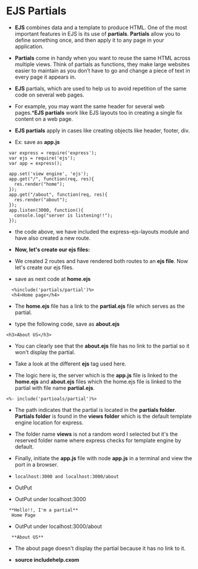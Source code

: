 # EJS Partials

- **EJS** combines data and a template to produce HTML. One of the most important features in EJS is its use of **partials**. **Partials** allow you to define something once, and then apply it to any page in your application. 

- **Partials** come in handy when you want to reuse the same HTML across multiple views. Think of partials as functions, they make large websites easier to maintain as you don’t have to go and change a piece of text in every page it appears in.

-  **EJS** partials, which are used to help us to avoid repetition of the same code on several web pages.

- For example, you may want the same header for several web pages.***EJS partials** work like EJS layouts too in creating a single fix content on a web page.

- **EJS partials** apply in cases like creating objects like header, footer, div.

- Ex: save as **app.js**
```
 var express = require('express');
 var ejs = require('ejs');
 var app = express();

 app.set('view engine', 'ejs');
 app.get("/", function(req, res){
   res.render("home");
 });
 app.get("/about", function(req, res){
   res.render("about");
 });
 app.listen(3000, function(){
   console.log("server is listening!!");
 });
```
- the code above, we have included the express-ejs-layouts module and have also created a new route.

- **Now, let's create our ejs files:**

- We created 2 routes and have rendered both routes to an **ejs file**. Now let's create our ejs files.

-  save as next code at **home.ejs**
```
  <%include('partials/partial')%>
  <h4>Home page</h4>
```
- The **home.ejs** file has a link to the **partial.ejs** file which serves as the partial.   

-  type the following code, save as **about.ejs**

```<h3>About US</h3>```

- You can clearly see that the **about.ejs** file has no link to the partial so it won't display the partial.

- Take a look at the different **ejs** tag used here.

- The logic here is, the server which is the **app.js** file is linked to the **home.ejs** and **about.ejs** files which the home.ejs file is linked to the partial with file name **partial.ejs**.

```<%- include('partioals/partial')%>```

- The path indicates that the partial is located in the **partials folder**. **Partials folder** is found in the **views folder** which is the default template engine location for express.

- The folder name **views** is not a random word I selected but it's the reserved folder name where express checks for template engine by default.

- Finally, initiate the **app.js** file with node **app.js** in a terminal and view the port in a browser.

- ```localhost:3000 and localhost:3000/about```

- OutPut

- OutPut under localhost:3000
```
 **Hello!!, I'm a partial**
  Home Page
```  

- OutPut under localhost:3000/about
```
  **About US**
```
- The about page doesn't display the partial because it has no link to it.


- **source includehelp.cxom**
















